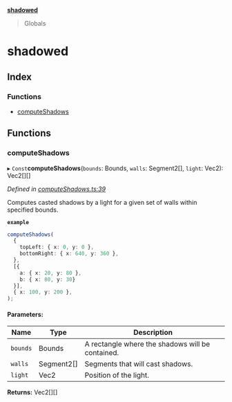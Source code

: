 **[shadowed](README.md)**

> Globals

# shadowed

## Index

### Functions

* [computeShadows](README.md#computeshadows)

## Functions

### computeShadows

▸ `Const`**computeShadows**(`bounds`: Bounds, `walls`: Segment2[], `light`: Vec2): Vec2[][]

*Defined in [computeShadows.ts:39](https://github.com/MD4/shadowed/blob/db32e2c/src/computeShadows.ts#L39)*

Computes casted shadows by a light for a given set of walls within specified bounds.

**`example`** 
```ts
computeShadows(
  {
    topLeft: { x: 0, y: 0 },
    bottomRight: { x: 640, y: 360 },
  },
  [{
    a: { x: 20, y: 80 },
    b: { x: 80, y: 30}
  }],
  { x: 100, y: 200 },
);
```

#### Parameters:

Name | Type | Description |
------ | ------ | ------ |
`bounds` | Bounds | A rectangle where the shadows will be contained. |
`walls` | Segment2[] | Segments that will cast shadows. |
`light` | Vec2 | Position of the light.  |

**Returns:** Vec2[][]
